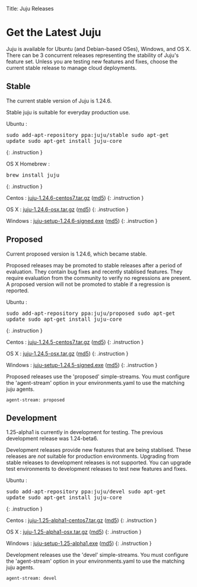 Title: Juju Releases


# Get the Latest Juju

Juju is available for Ubuntu (and Debian-based OSes), Windows, and OS X.
There can be 3 concurrent releases representing the stability of Juju's
feature set. Unless you are testing new features and fixes, choose the
current stable release to manage cloud deployments.


## Stable

The current stable version of Juju is 1.24.6.

Stable juju is suitable for everyday production use.

Ubuntu
: <pre>sudo add-apt-repository ppa:juju/stable
sudo apt-get update
sudo apt-get install juju-core</pre>
{: .instruction }

OS X Homebrew
: <pre>brew install juju</pre>
{: .instruction }

Centos
: [juju-1.24.6-centos7.tar.gz](https://launchpad.net/juju-core/1.24/1.24.6/+download/juju-1.24.6-centos7.tar.gz) ([md5](https://launchpad.net/juju-core/1.24/1.24.6/+download/juju-1.24.6-centos7.tar.gz/+md5))
{: .instruction }

OS X
: [juju-1.24.6-osx.tar.gz](https://launchpad.net/juju-core/1.24/1.24.6/+download/juju-1.24.6-osx.tar.gz) ([md5](https://launchpad.net/juju-core/1.24/1.24.6/+download/juju-1.24.6-osx.tar.gz/+md5))
{: .instruction }

Windows
: [juju-setup-1.24.6-signed.exe](https://launchpad.net/juju-core/1.24/1.24.6/+download/juju-setup-1.24.6.exe) ([md5](https://launchpad.net/juju-core/1.24/1.24.6/+download/juju-setup-1.24.6.exe/+md5))
{: .instruction }


## Proposed

Current proposed version is 1.24.6, which became stable.

Proposed releases may be promoted to stable releases after a period of
evaluation. They contain bug fixes and recently stablised features. They
require evaluation from the community to verify no regressions are
present. A proposed version will not be promoted to stable if a
regression is reported.

Ubuntu
: <pre>sudo add-apt-repository ppa:juju/proposed
sudo apt-get update
sudo apt-get install juju-core</pre>
{: .instruction }

Centos
: [juju-1.24.5-centos7.tar.gz](https://launchpad.net/juju-core/1.24/1.24.6/+download/juju-1.24.6-centos7.tar.gz) ([md5](https://launchpad.net/juju-core/1.24/1.24.6/+download/juju-1.24.6-centos7.tar.gz/+md5))
{: .instruction }

OS X
: [juju-1.24.5-osx.tar.gz](https://launchpad.net/juju-core/1.24/1.24.6/+download/juju-1.24.6-osx.tar.gz) ([md5](https://launchpad.net/juju-core/1.24/1.24.6/+download/juju-1.24.6-osx.tar.gz/+md5))
{: .instruction }

Windows
: [juju-setup-1.24.5-signed.exe](https://launchpad.net/juju-core/1.24/1.24.6/+download/juju-setup-1.24.6.exe) ([md5](https://launchpad.net/juju-core/1.24/1.24.6/+download/juju-setup-1.24.6.exe/+md5))
{: .instruction }

Proposed releases use the 'proposed' simple-streams. You must configure
the 'agent-stream' option in your environments.yaml to use the matching
juju agents.

```no-highlight
agent-stream: proposed
```

## Development

1.25-alpha1 is currently in development for testing.
The previous development release was 1.24-beta6.

Development releases provide new features that are being stablised.
These releases are *not* suitable for production environments. Upgrading
from stable releases to development releases is not supported. You can
upgrade test environments to development releases to test new features
and fixes.

Ubuntu
: <pre>sudo add-apt-repository ppa:juju/devel
sudo apt-get update
sudo apt-get install juju-core</pre>
{: .instruction }

Centos
: [juju-1.25-alpha1-centos7.tar.gz](https://launchpad.net/juju-core/1.25/1.25-alpha1/+download/juju-1.25-alpha1-centos7.tar.gz) ([md5](https://launchpad.net/juju-core/1.25/1.25-alpha1/+download/juju-1.25-alpha1-centos7.tar.gz/+md5))
{: .instruction }

OS X
: [juju-1.25-alpha1-osx.tar.gz](https://launchpad.net/juju-core/1.25/1.25-alpha1/+download/juju-1.25-alpha1-osx.tar.gz) ([md5](https://launchpad.net/juju-core/1.25/1.25-alpha1/+download/juju-1.25-alpha1-osx.tar.gz/+md5))
{: .instruction }

Windows
: [juju-setup-1.25-alpha1.exe](https://launchpad.net/juju-core/1.25/1.25-alpha1/+download/juju-setup-1.25-alpha1.exe) ([md5](https://launchpad.net/juju-core/1.25/1.25-alpha1/+download/juju-setup-1.25-alpha1.exe/+md5))
{: .instruction }

Development releases use the 'devel' simple-streams. You must configure
the 'agent-stream' option in your environments.yaml to use the matching
juju agents.

```no-highlight
agent-stream: devel
```
